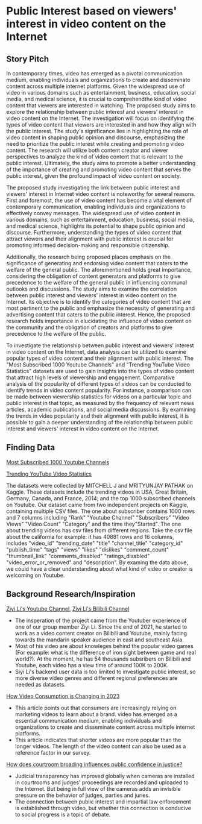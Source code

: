 # Public Interest based on viewers' interest in video content on the Internet
## Story Pitch

In contemporary times, video has emerged as a pivotal communication medium, enabling individuals and organizations to create and disseminate content across multiple internet platforms. 
Given the widespread use of video in various domains such as entertainment, business, education, social media, and medical science, it is crucial to comprehendthe kind of video content that viewers are interested in watching. 
The proposed study aims to explore the relationship between public interest and viewers' interest in video content on the Internet.
The investigation will focus on identifying the types of video content that viewers are interested in and how they align with the public interest. 
The study's significance lies in highlighting the role of video content in shaping public opinion and discourse, emphasizing the need to prioritize the public interest while creating and promoting video content. 
The research will utilize both content creator and viewer perspectives to analyze the kind of video content that is relevant to the public interest. Ultimately, the study aims to promote a better understanding of the importance of creating and promoting video content that serves the public interest, given the profound impact of video content on society.

The proposed study investigating the link between public interest and viewers' interest in Internet video content is noteworthy for several reasons. 
First and foremost, the use of video content has become a vital element of contemporary communication, enabling individuals and organizations to effectively convey messages. 
The widespread use of video content in various domains, such as entertainment, education, business, social media, and medical science, highlights its potential to shape public opinion and discourse. Furthermore, understanding the types of video content that attract viewers and their alignment with public interest is crucial for promoting informed decision-making and responsible citizenship.
	
Additionally, the research being proposed places emphasis on the significance of generating and endorsing video content that caters to the welfare of the general public. 
The aforementioned holds great importance, considering the obligation of content generators and platforms to give precedence to the welfare of the general public in influencing communal outlooks and discussions. 
The study aims to examine the correlation between public interest and viewers' interest in video content on the Internet. Its objective is to identify the categories of video content that are most pertinent to the public and emphasize the necessity of generating and advertising content that caters to the public interest. 
Hence, the proposed research holds importance in elucidating the influence of video content on the community and the obligation of creators and platforms to give precedence to the welfare of the public.

To investigate the relationship between public interest and viewers' interest in video content on the Internet, data analysis can be utilized to examine popular types of video content and their alignment with public interest. 
The "Most Subscribed 1000 Youtube Channels" and "Trending YouTube Video Statistics" datasets are used to gain insights into the types of video content that attract high levels of viewership and engagement. Comparative analysis of the popularity of different types of videos can be conducted to identify trends in video content popularity. 
For instance, a comparison can be made between viewership statistics for videos on a particular topic and public interest in that topic, as measured by the frequency of relevant news articles, academic publications, and social media discussions. By examining the trends in video popularity and their alignment with public interest, it is possible to gain a deeper understanding of the relationship between public interest and viewers' interest in video content on the Internet.

## Finding Data
[Most Subscribed 1000 Youtube Channels](https://www.kaggle.com/datasets/themrityunjaypathak/most-subscribed-1000-youtube-channels)

[Trending YouTube Video Statistics](https://www.kaggle.com/datasets/datasnaek/youtube-new?select=USvideos.csv)

The datasets were collected by MITCHELL J and MRITYUNJAY PATHAK on Kaggle. 
These datasets include the trending videos in USA, Great Britain, Germany, Canada, and France, 2014; and the top 1000 subscribed channels on Youtube. 
Our dataset came from two independent projects on Kaggle, containing multiple CSV files.
The one about subscriber contains 1000 rows and 7 columns including  "Rank" "Youtube Channel" "Subscribers" "Video Views" "Video.Count" "Category" and the time they"Started". The one about trending videos has csv files from different regions. 
Take the csv file about the california for example: it has 40881 rows and 16 columns, includes "video_id" "trending_date" "title" "channel_title" "category_id" "publish_time" "tags" "views" "likes" "dislikes" "comment_count" "thumbnail_link" "comments_disabled" "ratings_disabled" "video_error_or_removed" and "description".
By examing the data above, we could have a clear understanding about what kind of video or creator is welcoming on Youtube. 

## Background Research/Inspiration

[Ziyi Li's Youtube Channel](https://www.youtube.com/channel/UCqstTrpgvYJ1Tk2Ji-zn01Q), 
[Ziyi Li's Bilibili Channel](https://space.bilibili.com/11037021)
- The insperation of the project came from the Youtuber experience of one of our group member Ziyi Li. 
Since the end of 2021, he started to work as a video content creator on Bilibili and Youtube, mainly facing towards the mandarin speaker audience in east and southeast Asia. 
- Most of his video are about knowleges behind the popular video games (For example: what is the difference of iron sight between game and real world?). 
At the moment, he has 54 thousands subsribers on Bilibili and Youtube, each video has a view time of around 100K to 200K. 
- Siyi Li's backend user data is too limited to investigate public interest, so more diverse video genres and different regional preferences are needed as datasets.

[How Video Consumption is Changing in 2023](https://blog.hubspot.com/marketing/how-video-consumption-is-changing)
- This article points out that consumers are increasingly relying on marketing videos to learn about a brand.
video has emerged as a essential communication medium, enabling individuals and organizations to create and disseminate content across multiple internet platforms.
- This article indicates that shorter videos are more popular than the longer videos. 
The length of the video content can also be used as a reference factor in our survey.

[How does courtroom broading influences public confidence in justice?](https://www.ncbi.nlm.nih.gov/pmc/articles/PMC7403225/)
- Judicial transparency has improved globally when cameras are installed in courtrooms and judges' proceedings are recorded and uploaded to the Internet.
But being in full view of the cameras adds an invisible pressure on the behavior of judges, parties and juries.
- The connection between public interest and impartial law enforcement is established through video, but whether this connection is conducive to social progress is a topic of debate.



